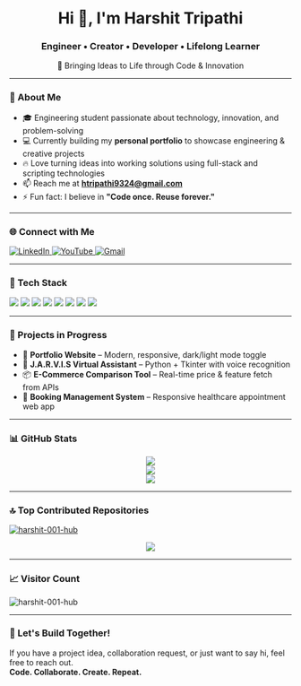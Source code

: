 <h1 align="center">Hi 👋, I'm Harshit Tripathi</h1>
<h3 align="center">Engineer • Creator • Developer • Lifelong Learner</h3>
<p align="center">🚀 Bringing Ideas to Life through Code & Innovation</p>

---

### 💫 About Me
- 🎓 Engineering student passionate about technology, innovation, and problem-solving  
- 💻 Currently building my **personal portfolio** to showcase engineering & creative projects  
- 🔥 Love turning ideas into working solutions using full-stack and scripting technologies  
- 📫 Reach me at **htripathi9324@gmail.com**  
- ⚡ Fun fact: I believe in **"Code once. Reuse forever."**

---

### 🌐 Connect with Me
<p align="left">
  <a href="https://linkedin.com/in/harshit-tripathi-2b0ab027b" target="_blank">
    <img src="https://img.shields.io/badge/LinkedIn-%230077B5.svg?style=for-the-badge&logo=linkedin&logoColor=white" alt="LinkedIn">
  </a>
  <a href="https://youtube.com/@HarshitBhaiya001" target="_blank">
    <img src="https://img.shields.io/badge/YouTube-%23FF0000.svg?style=for-the-badge&logo=youtube&logoColor=white" alt="YouTube">
  </a>
  <a href="mailto:htripathi9324@gmail.com">
    <img src="https://img.shields.io/badge/Email-D14836?style=for-the-badge&logo=gmail&logoColor=white" alt="Gmail">
  </a>
</p>

---

### 🧰 Tech Stack
<p align="left">
  <img src="https://img.shields.io/badge/html5-%23E34F26.svg?&style=for-the-badge&logo=html5&logoColor=white" />
  <img src="https://img.shields.io/badge/css3-%231572B6.svg?&style=for-the-badge&logo=css3&logoColor=white" />
  <img src="https://img.shields.io/badge/javascript-%23323330.svg?&style=for-the-badge&logo=javascript&logoColor=%23F7DF1E" />
  <img src="https://img.shields.io/badge/PHP-%23777BB4.svg?&style=for-the-badge&logo=php&logoColor=white" />
  <img src="https://img.shields.io/badge/python-3670A0?&style=for-the-badge&logo=python&logoColor=ffdd54" />
  <img src="https://img.shields.io/badge/MySQL-4479A1?&style=for-the-badge&logo=mysql&logoColor=white" />
  <img src="https://img.shields.io/badge/GitHub-%23121011.svg?&style=for-the-badge&logo=github&logoColor=white" />
  <img src="https://img.shields.io/badge/Apache-%23D42029.svg?&style=for-the-badge&logo=apache&logoColor=white" />
</p>

---

### 🚧 Projects in Progress
- 🔭 **Portfolio Website** – Modern, responsive, dark/light mode toggle  
- 🤖 **J.A.R.V.I.S Virtual Assistant** – Python + Tkinter with voice recognition  
- 📦 **E-Commerce Comparison Tool** – Real-time price & feature fetch from APIs  
- 🏥 **Booking Management System** – Responsive healthcare appointment web app  

---

### 📊 GitHub Stats

<div align="center">
  <a href="https://github-readme-stats.vercel.app/api?username=HARSHIT-001-hub&theme=dark&hide_border=false&include_all_commits=false&count_private=false">
    <img src="https://github-readme-stats.vercel.app/api?username=HARSHIT-001-hub&theme=dark&hide_border=false&include_all_commits=false&count_private=false" />
  </a>
  <br/>
  <img src="https://nirzak-streak-stats.vercel.app/?user=HARSHIT-001-hub&theme=dark&hide_border=false" />
  <br/>
  <img src="https://github-readme-stats.vercel.app/api/top-langs/?username=HARSHIT-001-hub&theme=dark&hide_border=false&include_all_commits=false&count_private=false&layout=compact" />
</div>


---

### 🔝 Top Contributed Repositories


<p align="left"> <a href="https://github.com/ryo-ma/github-profile-trophy"><img src="https://github-profile-trophy.vercel.app/?username=HARSHIT-001-hub" alt="harshit-001-hub" /></a> </p>
<p align="center">
  <img src="https://github-contributor-stats.vercel.app/api?username=HARSHIT-001-hub&limit=5&theme=tokyonight&combine_all_yearly_contributions=true" />
</p>

---

### 📈 Visitor Count
<p align="left"> <img src="https://komarev.com/ghpvc/?username=HARSHIT-001-hub&label=Profile%20views&color=0e75b6&style=flat" alt="harshit-001-hub" /> </p>

---

### 🚀 Let's Build Together!
If you have a project idea, collaboration request, or just want to say hi, feel free to reach out.  
**Code. Collaborate. Create. Repeat.**

<!-- Proudly crafted using GPRM (https://gprm.itsvg.in) -->
